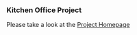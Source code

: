 ### Kitchen Office Project

Please take a look at the [Project Homepage](http://gentics.github.com/kitchenoffice/site/0.0.1-SNAPSHOT/index.html)
